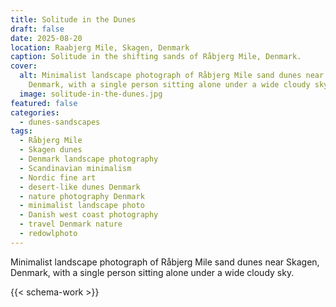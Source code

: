 ```yaml
---
title: Solitude in the Dunes
draft: false
date: 2025-08-20
location: Raabjerg Mile, Skagen, Denmark
caption: Solitude in the shifting sands of Råbjerg Mile, Denmark.
cover:
  alt: Minimalist landscape photograph of Råbjerg Mile sand dunes near Skagen,
    Denmark, with a single person sitting alone under a wide cloudy sky.
  image: solitude-in-the-dunes.jpg
featured: false
categories:
  - dunes-sandscapes
tags:
  - Råbjerg Mile
  - Skagen dunes
  - Denmark landscape photography
  - Scandinavian minimalism
  - Nordic fine art
  - desert-like dunes Denmark
  - nature photography Denmark
  - minimalist landscape photo
  - Danish west coast photography
  - travel Denmark nature
  - redowlphoto
---
```


Minimalist landscape photograph of Råbjerg Mile sand dunes near Skagen,
    Denmark, with a single person sitting alone under a wide cloudy sky.

<!--more-->

{{< schema-work >}}
